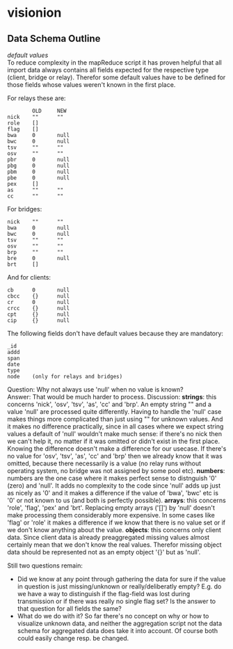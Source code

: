 ﻿# visionion

## Data Schema Outline

_default values_   
To reduce complexity in the mapReduce script it has proven helpful that all import data always contains all fields expected for the respective type (client, bridge or relay). Therefor some default values have to be defined for those fields whose values weren't known in the first place. 

For relays these are:

			OLD		NEW
	nick	""		""	
	role	[]		
	flag	[]		
	bwa		0		null
	bwc		0		null
	tsv		""		""
	osv		""		""
	pbr		0		null
	pbg		0		null
	pbm		0		null
	pbe		0		null
	pex		[]		
	as		""		""
	cc		""		""
	
For bridges:

	nick	""		""
	bwa		0		null
	bwc		0		null
	tsv		""		""
	osv		""		""
	brp		""		""
	bre		0		null
	brt		[]		
	
And for clients:

	cb		0		null
	cbcc	{}		null		
	cr		0		null
	crcc	{}		null
	cpt		{}		null
	cip		{}		null

The following fields don't have default values because they are mandatory:
	
	_id
	addd
	span
	date
	type
	node	(only for relays and bridges)
	
Question: Why not always use 'null' when no value is known?  
Answer: That would be much harder to process.
Discussion: 
**strings**: this concerns 'nick', 'osv', 'tsv', 'as', 'cc' and 'brp'. An empty string "" and a value 'null' are processed quite differently. Having to handle the 'null' case makes things more complicated than just using "" for unknown values. And it makes no difference practically, since in all cases where we expect string values a default of 'null' wouldn't make much sense: if there's no nick then we can't help it, no matter if it was omitted or didn't exist in the first place. Knowing the difference doesn't make a difference for our usecase. If there's no value for 'osv', 'tsv', 'as', 'cc' and 'brp' then we already know that it was omitted, because there necessarily is a value (no relay runs without operating system, no bridge was not assigned by some pool etc).
**numbers**: numbers are the one case where it makes perfect sense to distnguish '0' (zero) and 'null'. It adds no complexity to the code since 'null' adds up just as nicely as '0' and it makes a difference if the value of 'bwa', 'bwc' etc is '0' or not known to us (and both is perfectly possible).
**arrays**: this concerns 'role', 'flag', 'pex' and 'brt'. Replacing empty arrays ('[]') by 'null' doesn't make processing them considerably more expensive. In some cases like 'flag' or 'role' it makes a difference if we know that there is no value set or if we don't know anything about the value. 
**objects**: this concerns only client data. Since client data is already preaggregated missing values almost certainly mean that we don't know the real values. Therefor missing object data should be represented not as an empty object '{}' but as 'null'.

Still two questions remain:   
- Did we know at any point through gathering the data for sure if the value in question is just missing/unknown or really/deliberatly empty? E.g. do we have a way to distinguish if the flag-field was lost during transmission or if there was really no single flag set? Is the answer to that question for all fields the same?   
- What do we do with it? So far there's no concept on why or how to visualize unknown data, and neither the aggregation script not the data schema for aggregated data does take it into account. Of course both could easily change resp. be changed. 